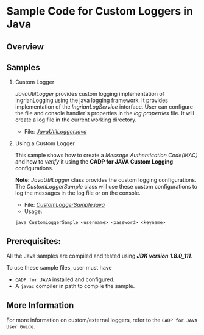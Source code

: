 # Sample Code for Custom Loggers in Java

## Overview

## Samples

1. Custom Logger

    *JavaUtilLogger* provides custom logging implementation of IngrianLogging using the java logging framework. It provides implementation of the *IngrianLogService* interface.
    User can configure the file and console handler's properties in the *log.properties* file. 
    It will create a log file in the current working directory.

    * File: [*JavaUtilLogger.java*](JavaUtilLogger.java)

1. Using a Custom Logger

    This sample shows how to create a *Message Authentication Code(MAC)* and how to *verify* it using the **CADP for JAVA Custom Logging** configurations.

    **Note:** *JavaUtilLogger* class provides the custom logging configurations. The *CustomLoggerSample* class will use these custom configurations to log the messages in the log file or on the console.

    * File: [*CustomLoggerSample.java*](CustomLoggerSample.java)
    * Usage: 
    ```shell
    java CustomLoggerSample <username> <password> <keyname>
    ```

## Prerequisites: 

All the Java samples are compiled and tested using ***JDK version 1.8.0_111***.

To use these sample files, user must have

- `CADP for JAVA` installed and configured.
- A `javac` compiler in path to compile the sample. 
    
## More Information

For more information on custom/external loggers, refer to the `CADP for JAVA User Guide`.


